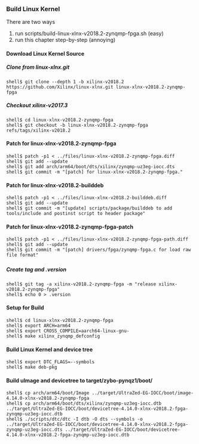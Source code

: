 ### Build Linux Kernel

There are two ways

1. run scripts/build-linux-xlnx-v2018.2-zynqmp-fpga.sh (easy)
2. run this chapter step-by-step (annoying)

#### Download Linux Kernel Source

##### Clone from linux-xlnx.git

```console
shell$ git clone --depth 1 -b xilinx-v2018.2 https://github.com/Xilinx/linux-xlnx.git linux-xlnx-v2018.2-zynqmp-fpga
```

##### Checkout xilinx-v2017.3

```console
shell$ cd linux-xlnx-v2018.2-zynqmp-fpga
shell$ git checkout -b linux-xlnx-v2018.2-zynqmp-fpga refs/tags/xilinx-v2018.2
```

#### Patch for linux-xlnx-v2018.2-zynqmp-fpga

```console
shell$ patch -p1 < ../files/linux-xlnx-v2018.2-zynqmp-fpga.diff
shell$ git add --update
shell$ git add arch/arm64/boot/dts/xilinx/zynqmp-uz3eg-iocc.dts
shell$ git commit -m "[patch] for linux-xlnx-v2018.2-zynqmp-fpga."
```

#### Patch for linux-xlnx-v2018.2-builddeb

```console
shell$ patch -p1 < ../files/linux-xlnx-v2018.2-builddeb.diff
shell$ git add --update
shell$ git commit -m "[update] scripts/package/builddeb to add tools/include and postinst script to header package"
```

#### Patch for linux-xlnx-v2018.2-zynqmp-fpga-patch

```console
shell$ patch -p1 < ../files/linux-xlnx-v2018.2-zynqmp-fpga-path.diff
shell$ git add --update
shell$ git commit -m "[patch] drivers/fpga/zynqmp-fpga.c for load raw file format"
```

###

##### Create tag and .version

```console
shell$ git tag -a xilinx-v2018.2-zynqmp-fpga -m "release xilinx-v2018.2-zynqmp-fpga"
shell$ echo 0 > .version
```

#### Setup for Build 

````console
shell$ cd linux-xlnx-v2018.2-zynqmp-fpga
shell$ export ARCH=arm64
shell$ export CROSS_COMPILE=aarch64-linux-gnu-
shell$ make xilinx_zynqmp_defconfig
````

#### Build Linux Kernel and device tree

````console
shell$ export DTC_FLAGS=--symbols
shell$ make deb-pkg
````

#### Build uImage and devicetree to target/zybo-pynqz1/boot/

```console
shell$ cp arch/arm64/boot/Image ../target/UltraZed-EG-IOCC/boot/image-4.14.0-xlnx-v2018.2-zynqmp-fpga
shell$ cp arch/arm64/boot/dts/xilinx/zynqmp-uz3eg-iocc.dtb ../target/UltraZed-EG-IOCC/boot/devicetree-4.14.0-xlnx-v2018.2-fpga-zynqmp-uz3eg-iocc.dtb
shell$ ./scripts/dtc/dtc -I dtb -O dts --symbols -o ../target/UltraZed-EG-IOCC/boot/devicetree-4.14.0-xlnx-v2018.2-fpga-zynqmp-uz3eg-iocc.dts ../target/UltraZed-EG-IOCC/boot/devicetree-4.14.0-xlnx-v2018.2-fpga-zynqmp-uz3eg-iocc.dtb
```
